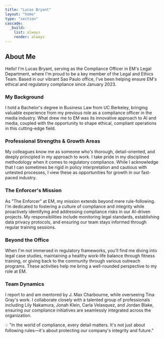 ```yaml
---
title: "Lucas Bryant"
layout: "home"
type: "section"
cascade:
  _build:
    list: always
    render: always
---
```

## About Me

Hello! I'm Lucas Bryant, serving as the Compliance Officer in EM's Legal Department, where I'm proud to be a key member of the Legal and Ethics Team. Based in our vibrant Sao Paulo office, I've been helping ensure EM's ethical and regulatory compliance since January 2023.

### My Background

I hold a Bachelor's degree in Business Law from UC Berkeley, bringing valuable experience from my previous role as a compliance officer in the media industry. What drew me to EM was its innovative approach to AI and media, coupled with the opportunity to shape ethical, compliant operations in this cutting-edge field.

### Professional Strengths & Growth Areas

My colleagues know me as someone who's thorough, detail-oriented, and deeply principled in my approach to work. I take pride in my disciplined methodology when it comes to regulatory compliance. While I acknowledge that I can sometimes be rigid in policy interpretation and cautious with untested processes, I view these as opportunities for growth in our fast-paced industry.

### The Enforcer's Mission

As "The Enforcer" at EM, my mission extends beyond mere rule-following. I'm dedicated to fostering a culture of compliance and integrity while proactively identifying and addressing compliance risks in our AI-driven projects. My responsibilities include monitoring legal standards, establishing data privacy protocols, and ensuring our team stays informed through regular training sessions.

### Beyond the Office

When I'm not immersed in regulatory frameworks, you'll find me diving into legal case studies, maintaining a healthy work-life balance through fitness training, or giving back to the community through various outreach programs. These activities help me bring a well-rounded perspective to my role at EM.

### Team Dynamics

I report to and am mentored by J. Max Charbourne, while overseeing Tina Gray's work. I collaborate closely with a talented group of professionals including Lily Nakamura, Jonah Klein, Carla Velasquez, and Jordan Blake, ensuring our compliance initiatives are seamlessly integrated across the organization.

<aside>
💡 "In the world of compliance, every detail matters. It's not just about following rules—it's about protecting our company's integrity and future."

</aside>